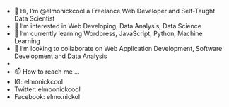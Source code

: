 - 👋 Hi, I’m @elmonickcool a Freelance Web Developer and Self-Taught Data Scientist
- 👀 I’m interested in Web Developing, Data Analysis, Data Science
- 🌱 I’m currently learning Wordpress, JavaScript, Python, Machine Learning 
- 💞️ I’m looking to collaborate on Web Application Development, Software Development and Data Analysis
- 
- 📫 How to reach me ...
- IG: elmonickcool
- Twitter: elmoonickcool
- Facebook: elmo.nickol

<!---
elmonickcool/elmonickcool is a ✨ special ✨ repository because its `README.md` (this file) appears on your GitHub profile.
You can click the Preview link to take a look at your changes.
--->
